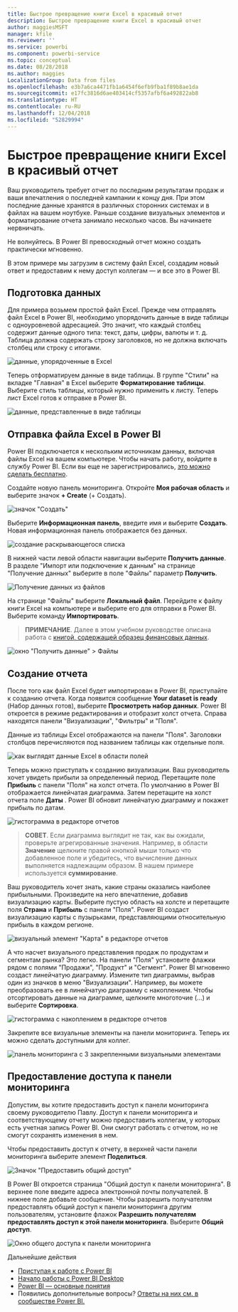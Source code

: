 ```yaml
---
title: Быстрое превращение книги Excel в красивый отчет
description: Быстрое превращение книги Excel в красивый отчет
author: maggiesMSFT
manager: kfile
ms.reviewer: ''
ms.service: powerbi
ms.component: powerbi-service
ms.topic: conceptual
ms.date: 08/28/2018
ms.author: maggies
LocalizationGroup: Data from files
ms.openlocfilehash: e3b7a6ca4471fb1a6454f6efb9fba1f89b8ae1da
ms.sourcegitcommit: e17fc3816d6ae403414cf5357afbf6a492822ab8
ms.translationtype: HT
ms.contentlocale: ru-RU
ms.lasthandoff: 12/04/2018
ms.locfileid: "52829994"
---
```

# <a name="from-excel-workbook-to-stunning-report-in-no-time"></a>Быстрое превращение книги Excel в красивый отчет
Ваш руководитель требует отчет по последним результатам продаж и ваши впечатления о последней кампании к концу дня. При этом последние данные хранятся в различных сторонних системах и в файлах на вашем ноутбуке. Раньше создание визуальных элементов и форматирование отчета занимало несколько часов. Вы начинаете нервничать.

Не волнуйтесь. В Power BI превосходный отчет можно создать практически мгновенно.

В этом примере мы загрузим в систему файл Excel, создадим новый ответ и предоставим к нему доступ коллегам — и все это в Power BI.

## <a name="prepare-your-data"></a>Подготовка данных
Для примера возьмем простой файл Excel. Прежде чем отправлять файл Excel в Power BI, необходимо упорядочить данные в виде таблицы с одноуровневой адресацией. Это значит, что каждый столбец содержит данные одного типа: текст, даты, цифры, валюты и т. д. Таблица должна содержать строку заголовков, но не должна включать столбец или строку с итогами.

![данные, упорядоченные в Excel](media/service-from-excel-to-stunning-report/pbi_excel_file.png)

Теперь отформатируем данные в виде таблицы. В группе "Стили" на вкладке "Главная" в Excel выберите **Форматирование таблицы**. Выберите стиль таблицы, который нужно применить к листу. Теперь лист Excel готов к отправке в Power BI.

![данные, представленные в виде таблицы](media/service-from-excel-to-stunning-report/pbi_excel_table.png)

## <a name="upload-your-excel-file-into-power-bi"></a>Отправка файла Excel в Power BI
Power BI подключается к нескольким источникам данных, включая файлы Excel на вашем компьютере. Чтобы начать работу, войдите в службу Power BI. Если вы еще не зарегистрировались, [это можно сделать бесплатно](https://powerbi.com).

Создайте новую панель мониторинга. Откройте **Моя рабочая область** и выберите значок **+ Create** (+ Создать).

![значок "Создать"](media/service-from-excel-to-stunning-report/power-bi-new-dash.png)

Выберите **Информационная панель**, введите имя и выберите **Создать**. Новая информационная панель отображается без данных.

![создание раскрывающегося списка](media/service-from-excel-to-stunning-report/power-bi-create-dash.png)

В нижней части левой области навигации выберите **Получить данные**. В разделе "Импорт или подключение к данным" на странице "Получение данных" выберите в поле "Файлы" параметр **Получить**.

![Получение данных из файлов](media/service-from-excel-to-stunning-report/pbi_get_files.png)

На странице "Файлы" выберите **Локальный файл**. Перейдите к файлу книги Excel на компьютере и выберите его для отправки в Power BI. Выберите команду **Импортировать**.

> **ПРИМЕЧАНИЕ**. Далее в этом учебном руководстве описана работа с [книгой, содержащей образец финансовых данных](sample-financial-download.md).
> 
> 

![окно "Получить данные" > Файлы](media/service-from-excel-to-stunning-report/pbi_local_file.png)

## <a name="build-your-report"></a>Создание отчета
После того как файл Excel будет импортирован в Power BI, приступайте к созданию отчета. Когда появится сообщение **Your dataset is ready** (Набор данных готов), выберите **Просмотреть набор данных**.  Power BI откроется в режиме редактирования и отобразит холст отчета. Справа находятся панели "Визуализации", "Фильтры" и "Поля".

Данные из таблицы Excel отображаются на панели "Поля". Заголовки столбцов перечисляются под названием таблицы как отдельные поля.

![как выглядят данные Excel в области полей](media/service-from-excel-to-stunning-report/pbi_report_fields.png)

Теперь можно приступать к созданию визуализации. Ваш руководитель хочет увидеть прибыли за определенный период. Перетащите поле **Прибыль** с панели "Поля" на холст отчета. По умолчанию в Power BI отображается линейчатая диаграмма. Затем перетащите на холст отчета поле **Даты** . Power BI обновит линейчатую диаграмму и покажет прибыль по датам.

![гистограмма в редакторе отчетов](media/service-from-excel-to-stunning-report/pbi_report_pin-new.png)

> **СОВЕТ**. Если диаграмма выглядит не так, как вы ожидали, проверьте агрегированные значения. Например, в области **Значение** щелкните правой кнопкой мыши только что добавленное поле и убедитесь, что вычисление данных выполняется надлежащим образом.  В нашем примере используется **суммирование**.
> 
> 

Ваш руководитель хочет знать, какие страны оказались наиболее прибыльными. Произведите на него впечатление, добавив визуализацию карты. Выберите пустую область на холсте и перетащите поля **Страна** и **Прибыль** с панели "Поля". Power BI создаст визуализацию карты с пузырьками, представляющими относительную прибыль в каждом регионе.

![визуальный элемент "Карта" в редакторе отчетов](media/service-from-excel-to-stunning-report/pbi_report_map-new.png)

А что насчет визуального представления продаж по продуктам и сегментам рынка? Это легко. На панели "Поля" установите флажки рядом с полями "Продажи", "Продукт" и "Сегмент". Power BI мгновенно создаст линейчатую диаграмму. Измените тип диаграммы, выбрав один из значков в меню "Визуализации". Например, вы можете преобразовать ее в линейчатую диаграмму с накоплением.  Чтобы отсортировать данные на диаграмме, щелкните многоточие (...) и выберите **Сортировка**.

![гистограмма с накоплением в редакторе отчетов](media/service-from-excel-to-stunning-report/pbi_barchart-new.png)

Закрепите все визуальные элементы на панели мониторинга. Теперь их можно сделать доступными для коллег.

![панель мониторинга с 3 закрепленными визуальными элементами](media/service-from-excel-to-stunning-report/pbi_report.png)

## <a name="share-your-dashboard"></a>Предоставление доступа к панели мониторинга
Допустим, вы хотите предоставить доступ к панели мониторинга своему руководителю Павлу. Доступ к панели мониторинга и соответствующему отчету можно предоставить коллегам, у которых есть учетная запись Power BI. Они смогут работать с отчетом, но не смогут сохранять изменения в нем.

Чтобы предоставить доступ к отчету, в верхней части панели мониторинга выберите элемент **Поделиться**.

![Значок "Предоставить общий доступ"](media/service-from-excel-to-stunning-report/power-bi-share.png)

В Power BI откроется страница "Общий доступ к панели мониторинга". В верхнее поле введите адреса электронной почты получателей. В нижнее поле добавьте сообщение. Чтобы разрешить получателям предоставлять общий доступ к панели мониторинга другим пользователям, установите флажок **Разрешить получателям предоставлять доступ к этой панели мониторинга**. Выберите **Общий доступ**.

![Окно общего доступа к панели мониторинга](media/service-from-excel-to-stunning-report/power-bi-share-dash-new.png)

Дальнейшие действия

* [Приступая к работе с Power BI](service-get-started.md)
* [Начало работы с Power BI Desktop](desktop-getting-started.md)
* [Power BI — основные понятия](consumer/end-user-basic-concepts.md)
* Появились дополнительные вопросы? [Ответы на них см. в сообществе Power BI.](http://community.powerbi.com/)

